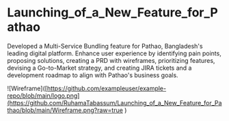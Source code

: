 # Launching_of_a_New_Feature_for_Pathao
Developed a Multi-Service Bundling feature for Pathao, Bangladesh's leading digital platform. Enhance user experience by identifying pain points, proposing solutions, creating a PRD with wireframes, prioritizing features, devising a Go-to-Market strategy, and creating JIRA tickets and a development roadmap to align with Pathao's business goals.

![Wireframe]([https://github.com/exampleuser/example-repo/blob/main/logo.png](https://github.com/RuhamaTabassum/Launching_of_a_New_Feature_for_Pathao/blob/main/Wireframe.png?raw=true
)

